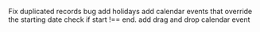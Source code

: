 Fix duplicated records bug
add holidays
add calendar events that override the starting date
    check if start !== end.
add drag and drop calendar event
